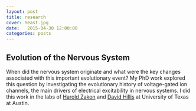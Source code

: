 ```yaml
---
layout: post
title: research
cover: Yeast.jpg
date:   2015-04-30 12:00:00
categories: posts
---
```


## Evolution of the Nervous System

When did the nervous system originate and what were the key changes associated with this important evolutionary
event? My PhD work explored this question by investigating the evolutionary history of voltage-gated ion channels,
the main drivers of electrical excitability in nervous systems. I did this work in the labs of 
[Harold Zakon](http://www.biosci.utexas.edu/neuroscience/HaroldZakon/) and [David Hillis](http://www.zo.utexas.edu/faculty/antisense/)
at University of Texas at Austin.